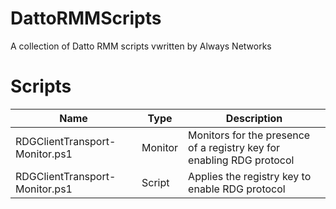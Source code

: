 # DattoRMMScripts
A collection of Datto RMM scripts vwritten by Always Networks

# Scripts
|Name|Type|Description|
|----|----|-----------|
|RDGClientTransport-Monitor.ps1|Monitor|Monitors for the presence of a registry key for enabling RDG protocol|
|RDGClientTransport-Monitor.ps1|Script|Applies the registry key to enable RDG protocol|

